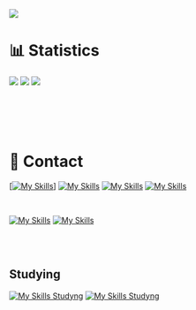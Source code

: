 <div>
   <img src="https://i.pinimg.com/originals/f5/9c/56/f59c56a06262dbe90e0e757e55dc3a19.jpg">
</div>

# 📊 Statistics

![](https://github-readme-stats.vercel.app/api?username=joaovictorgit21&theme=blue-green&hide_border=false&include_all_commits=false&count_private=false)
![](https://github-readme-streak-stats.herokuapp.com/?user=joaovictorgit21&theme=blue-green&hide_border=false)
![](https://github-readme-stats.vercel.app/api/top-langs/?username=joaovictorgit21&theme=blue-green&hide_border=false&include_all_commits=false&count_private=false&layout=compact)

<br>

<br><br>
# 📱 Contact

<a href = "mailto:joaovictorfariasdev@gmail.com">[![My Skills](https://skillicons.dev/icons?i=gmail)]</a>
<a href="https://www.instagram.com/victor_farias_dev" target="_blank">[![My Skills](https://skillicons.dev/icons?i=instagram)](https://skillicons.dev)</a>
<a href="https://discord.gg/w3WR4C9pyt" target="_blank">[![My Skills](https://skillicons.dev/icons?i=discord)](https://skillicons.dev)</a> 
<a href="https://linkedin.com/in/joaovictorfarias">[![My Skills](https://skillicons.dev/icons?i=linkedin)](https://skillicons.dev)</a>

<br>

[![My Skills](https://skillicons.dev/icons?i=html,css,js,bootstrap,mysql&theme=light)](https://skillicons.dev)
[![My Skills](https://skillicons.dev/icons?i=figma&theme=dark)](https://skillicons.dev)

<br><br>
## Studying

[![My Skills Studyng](https://skillicons.dev/icons?i=js,java&theme=light)](https://skillicons.dev)
[![My Skills Studyng](https://skillicons.dev/icons?i=php&theme=dark)](https://skillicons.dev)
